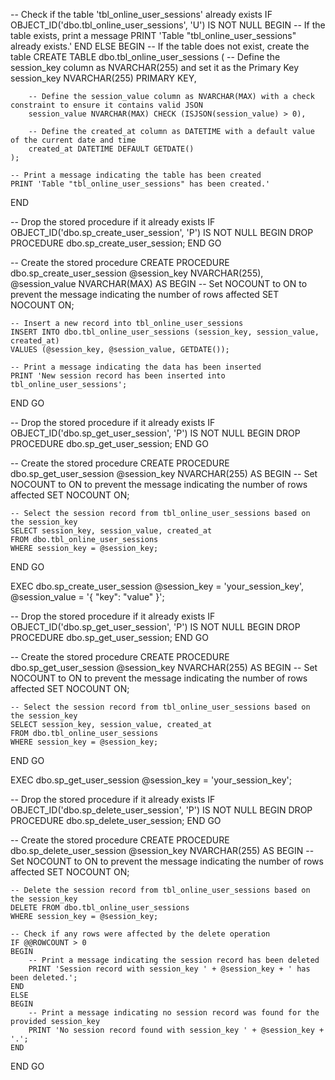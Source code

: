 -- Check if the table 'tbl_online_user_sessions' already exists
IF OBJECT_ID('dbo.tbl_online_user_sessions', 'U') IS NOT NULL
BEGIN
    -- If the table exists, print a message
    PRINT 'Table "tbl_online_user_sessions" already exists.'
END
ELSE
BEGIN
    -- If the table does not exist, create the table
    CREATE TABLE dbo.tbl_online_user_sessions (
        -- Define the session_key column as NVARCHAR(255) and set it as the Primary Key
        session_key NVARCHAR(255) PRIMARY KEY,

        -- Define the session_value column as NVARCHAR(MAX) with a check constraint to ensure it contains valid JSON
        session_value NVARCHAR(MAX) CHECK (ISJSON(session_value) > 0),

        -- Define the created_at column as DATETIME with a default value of the current date and time
        created_at DATETIME DEFAULT GETDATE()
    );

    -- Print a message indicating the table has been created
    PRINT 'Table "tbl_online_user_sessions" has been created.'
END




-- Drop the stored procedure if it already exists
IF OBJECT_ID('dbo.sp_create_user_session', 'P') IS NOT NULL
BEGIN
    DROP PROCEDURE dbo.sp_create_user_session;
END
GO

-- Create the stored procedure
CREATE PROCEDURE dbo.sp_create_user_session
    @session_key NVARCHAR(255),
    @session_value NVARCHAR(MAX)
AS
BEGIN
    -- Set NOCOUNT to ON to prevent the message indicating the number of rows affected
    SET NOCOUNT ON;

    -- Insert a new record into tbl_online_user_sessions
    INSERT INTO dbo.tbl_online_user_sessions (session_key, session_value, created_at)
    VALUES (@session_key, @session_value, GETDATE());

    -- Print a message indicating the data has been inserted
    PRINT 'New session record has been inserted into tbl_online_user_sessions';
END
GO







-- Drop the stored procedure if it already exists
IF OBJECT_ID('dbo.sp_get_user_session', 'P') IS NOT NULL
BEGIN
    DROP PROCEDURE dbo.sp_get_user_session;
END
GO

-- Create the stored procedure
CREATE PROCEDURE dbo.sp_get_user_session
    @session_key NVARCHAR(255)
AS
BEGIN
    -- Set NOCOUNT to ON to prevent the message indicating the number of rows affected
    SET NOCOUNT ON;

    -- Select the session record from tbl_online_user_sessions based on the session_key
    SELECT session_key, session_value, created_at
    FROM dbo.tbl_online_user_sessions
    WHERE session_key = @session_key;
END
GO







EXEC dbo.sp_create_user_session @session_key = 'your_session_key', @session_value = '{ "key": "value" }';



-- Drop the stored procedure if it already exists
IF OBJECT_ID('dbo.sp_get_user_session', 'P') IS NOT NULL
BEGIN
    DROP PROCEDURE dbo.sp_get_user_session;
END
GO

-- Create the stored procedure
CREATE PROCEDURE dbo.sp_get_user_session
    @session_key NVARCHAR(255)
AS
BEGIN
    -- Set NOCOUNT to ON to prevent the message indicating the number of rows affected
    SET NOCOUNT ON;

    -- Select the session record from tbl_online_user_sessions based on the session_key
    SELECT session_key, session_value, created_at
    FROM dbo.tbl_online_user_sessions
    WHERE session_key = @session_key;
END
GO





EXEC dbo.sp_get_user_session @session_key = 'your_session_key';





-- Drop the stored procedure if it already exists
IF OBJECT_ID('dbo.sp_delete_user_session', 'P') IS NOT NULL
BEGIN
    DROP PROCEDURE dbo.sp_delete_user_session;
END
GO

-- Create the stored procedure
CREATE PROCEDURE dbo.sp_delete_user_session
    @session_key NVARCHAR(255)
AS
BEGIN
    -- Set NOCOUNT to ON to prevent the message indicating the number of rows affected
    SET NOCOUNT ON;

    -- Delete the session record from tbl_online_user_sessions based on the session_key
    DELETE FROM dbo.tbl_online_user_sessions
    WHERE session_key = @session_key;

    -- Check if any rows were affected by the delete operation
    IF @@ROWCOUNT > 0
    BEGIN
        -- Print a message indicating the session record has been deleted
        PRINT 'Session record with session_key ' + @session_key + ' has been deleted.';
    END
    ELSE
    BEGIN
        -- Print a message indicating no session record was found for the provided session_key
        PRINT 'No session record found with session_key ' + @session_key + '.';
    END
END
GO







